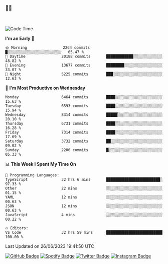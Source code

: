 ### 🤙🍺

<!-- <a href="https://github-readme-stats.vercel.app/api?username=hzak2xx&count_private=true&show_icons=true&theme=dracula">
  <img align="center" src="https://github-readme-stats.vercel.app/api?username=hzak2xx&count_private=true&show_icons=true&theme=dracula" />
</a>
</br> -->
</br>

<!--START_SECTION:waka-->
![Code Time](http://img.shields.io/badge/Code%20Time-2%2C579%20hrs%208%20mins-blue)

**I'm an Early 🐤** 

```text
🌞 Morning                2264 commits        █░░░░░░░░░░░░░░░░░░░░░░░░   05.47 % 
🌆 Daytime                20188 commits       ████████████░░░░░░░░░░░░░   48.82 % 
🌃 Evening                13677 commits       ████████░░░░░░░░░░░░░░░░░   33.07 % 
🌙 Night                  5225 commits        ███░░░░░░░░░░░░░░░░░░░░░░   12.63 % 
```
📅 **I'm Most Productive on Wednesday** 

```text
Monday                   6464 commits        ████░░░░░░░░░░░░░░░░░░░░░   15.63 % 
Tuesday                  6593 commits        ████░░░░░░░░░░░░░░░░░░░░░   15.94 % 
Wednesday                8314 commits        █████░░░░░░░░░░░░░░░░░░░░   20.10 % 
Thursday                 6731 commits        ████░░░░░░░░░░░░░░░░░░░░░   16.28 % 
Friday                   7314 commits        ████░░░░░░░░░░░░░░░░░░░░░   17.69 % 
Saturday                 3732 commits        ██░░░░░░░░░░░░░░░░░░░░░░░   09.02 % 
Sunday                   2206 commits        █░░░░░░░░░░░░░░░░░░░░░░░░   05.33 % 
```


📊 **This Week I Spent My Time On** 

```text
💬 Programming Languages: 
TypeScript               32 hrs 6 mins       ████████████████████████░   97.33 % 
Other                    22 mins             ░░░░░░░░░░░░░░░░░░░░░░░░░   01.15 % 
YAML                     12 mins             ░░░░░░░░░░░░░░░░░░░░░░░░░   00.63 % 
JSON                     12 mins             ░░░░░░░░░░░░░░░░░░░░░░░░░   00.63 % 
JavaScript               4 mins              ░░░░░░░░░░░░░░░░░░░░░░░░░   00.22 % 

🔥 Editors: 
VS Code                  32 hrs 59 mins      █████████████████████████   100.00 % 
```


 Last Updated on 26/06/2023 19:41:50 UTC
<!--END_SECTION:waka-->

[![GitHub Badge](https://img.shields.io/badge/GitHub-100000?style=for-the-badge&logo=github&logoColor=white)](https://github.com/hzak2xx)
[![Spotify Badge](https://img.shields.io/badge/Spotify-1ED760?&style=for-the-badge&logo=spotify&logoColor=white)](https://open.spotify.com/user/uf90s6sbbh75a1mt44clkhkvf)
[![Twitter Badge](https://img.shields.io/badge/Twitter-1DA1F2?style=for-the-badge&logo=twitter&logoColor=white)](https://twitter.com/hzak2xx)
[![Instagram Badge](https://img.shields.io/badge/Instagram-E4405F?style=for-the-badge&logo=instagram&logoColor=white)](https://www.instagram.com/hzak2xx/)

